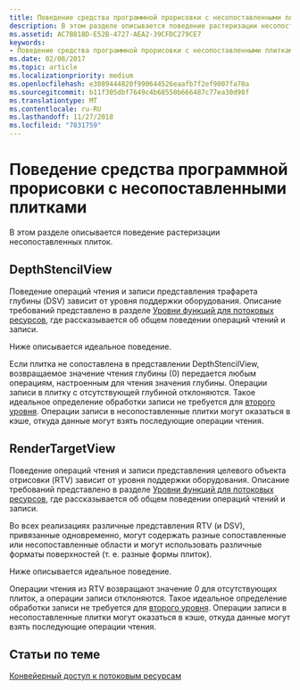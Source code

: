 ```yaml
---
title: Поведение средства программной прорисовки с несопоставленными плитками
description: В этом разделе описывается поведение растеризации несопоставленных плиток.
ms.assetid: AC7B818D-E52B-4727-AEA2-39CFDC279CE7
keywords:
- Поведение средства программной прорисовки с несопоставленными плитками
ms.date: 02/08/2017
ms.topic: article
ms.localizationpriority: medium
ms.openlocfilehash: e3089444820f990644526eaafb7f2ef9007fa70a
ms.sourcegitcommit: b11f305dbf7649c4b68550b666487c77ea30d98f
ms.translationtype: MT
ms.contentlocale: ru-RU
ms.lasthandoff: 11/27/2018
ms.locfileid: "7831759"
---
```

# <a name="span-iddirect3dconceptsrasterizerbehaviorwithnon-mappedtilesspanrasterizer-behavior-with-non-mapped-tiles"></a><span id="direct3dconcepts.rasterizer_behavior_with_non-mapped_tiles"></span>Поведение средства программной прорисовки с несопоставленными плитками


В этом разделе описывается поведение растеризации несопоставленных плиток.

## <a name="span-iddepthstencilviewspanspan-iddepthstencilviewspanspan-iddepthstencilviewspandepthstencilview"></a><span id="DepthStencilView"></span><span id="depthstencilview"></span><span id="DEPTHSTENCILVIEW"></span>DepthStencilView


Поведение операций чтения и записи представления трафарета глубины (DSV) зависит от уровня поддержки оборудования. Описание требований представлено в разделе [Уровни функций для потоковых ресурсов](streaming-resources-features-tiers.md), где рассказывается об общем поведении операций чтений и записи.

Ниже описывается идеальное поведение.

Если плитка не сопоставлена в представлении DepthStencilView, возвращаемое значение чтения глубины (0) передается любым операциям, настроенным для чтения значения глубины. Операции записи в плитку с отсутствующей глубиной отклоняются. Такое идеальное определение обработки записи не требуется для [второго уровня](tier-2.md). Операции записи в несопоставленные плитки могут оказаться в кэше, откуда данные могут взять последующие операции чтения.

## <a name="span-idrendertargetviewspanspan-idrendertargetviewspanspan-idrendertargetviewspanrendertargetview"></a><span id="RenderTargetView"></span><span id="rendertargetview"></span><span id="RENDERTARGETVIEW"></span>RenderTargetView


Поведение операций чтения и записи представления целевого объекта отрисовки (RTV) зависит от уровня поддержки оборудования. Описание требований представлено в разделе [Уровни функций для потоковых ресурсов](streaming-resources-features-tiers.md), где рассказывается об общем поведении операций чтений и записи.

Во всех реализациях различные представления RTV (и DSV), привязанные одновременно, могут содержать разные сопоставленные или несопоставленные области и могут использовать различные форматы поверхностей (т. е. разные формы плиток).

Ниже описывается идеальное поведение.

Операции чтения из RTV возвращают значение 0 для отсутствующих плиток, а операции записи отклоняются. Такое идеальное определение обработки записи не требуется для [второго уровня](tier-2.md). Операции записи в несопоставленные плитки могут оказаться в кэше, откуда данные могут взять последующие операции чтения.

## <a name="span-idrelated-topicsspanrelated-topics"></a><span id="related-topics"></span>Статьи по теме


[Конвейерный доступ к потоковым ресурсам](pipeline-access-to-streaming-resources.md)

 

 




